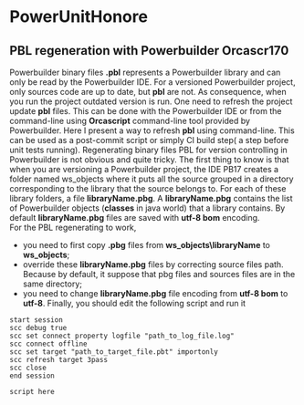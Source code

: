 # PowerUnitHonore
## PBL regeneration with Powerbuilder Orcascr170
Powerbuilder binary files **.pbl**  represents a Powerbuilder library and can only be read by the Powerbuilder IDE.
For a  versioned Powerbuilder project, only sources code are up to date, but **pbl** are not. As consequence, when you run the project outdated version is run.
One need to refresh the project update **pbl** files. This can be done with the Powerbuilder IDE or from the command-line using **Orcascript** command-line tool provided by Powerbuilder.
Here I present a way to refresh **pbl** using command-line. This can be used as a post-commit script or simply CI build step( a step before unit tests running).
Regenerating binary files PBL for version controlling in Powerbuilder is not obvious and quite tricky.
The first thing to know is that when you are versioning a Powerbuilder project, the IDE PB17 creates a folder named ws_objects where it puts all the source grouped in a directory corresponding to the library that the source belongs to.
For each of these library folders, a file  **libraryName.pbg**. A  **libraryName.pbg** contains the list of Powerbuilder objects (**classes** in java world) that a library contains. 
By default **libraryName.pbg** files are saved with **utf-8 bom** encoding.  
For the PBL regenerating to work,
  - you need  to first copy **.pbg** files  from **ws_objects\libraryName** to **ws_objects**;
  - override these  **libraryName.pbg** files by correcting source files path. Because by default, it suppose that pbg files and sources files are in the same directory;
  - you need to change **libraryName.pbg** file encoding from **utf-8 bom** to **utf-8**.
Finally, you should edit the following script and run it
```Powerbuilder
start session
scc debug true
scc set connect property logfile "path_to_log_file.log" 
scc connect offline
scc set target "path_to_target_file.pbt" importonly
scc refresh target 3pass
scc close
end session

script here
```

